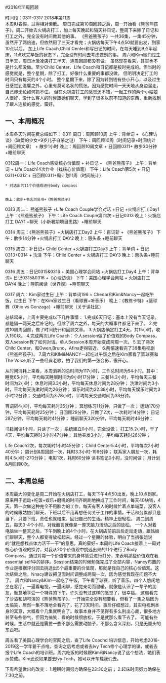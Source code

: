 #2018年11周回顾

时间段：0311-0317  2018年第11周  
本周IU春假，过得相对懒散。
周日完成第10周回顾之后，周一开始看《熊爸熊孩子》，周二开始去火锅店打工，加上每天晚起和隔天补日记，整周下来除了日记和打工之外，完全没有时间做其他的事。
《熊爸熊孩子》一共36集，一集45分钟，虽然开了两倍速，但依然用了三天才看完；火锅店每天下午4点50就要出发，到家10点以后。
加上Life Coach,Child Center和写日记的时间，在每天睡到9点半起床，11点吃完早饭的状态下，完全没有时间去考虑做别的事。
周六和Kim她们过生日半天，周日冰激凌店打工半天，连周回顾都没有做。
虽然现在看来，其实也不是什么都没做。至少Child Center、Life Coach和日记都是按时完成的。但当时的感觉就是，整个星期，除了打工，好像什么重要的事都没做。
但明明决定打工的时间只有每天的4个小时。
整个星期下来，除了因为转到钱有些小开心，以及过生日感觉到温馨之外，心里有莫可名状的慌张。因为感觉时间一天天地从身边溜走，自己却无论如何抓不住。
但在火锅店打工的感觉还不错，一起工作的两个小姑娘人很好，没什么客人的时候跟她们聊天，学到了很多以前不知道的东西，重新找到了跟人连接的感觉，蛮好。

## 一、本周概况

本周各天时间花费总结如下：
0311 周日：周回顾10周
    上午：背单词 + 《心理访谈》（缺爱的少女+9岁儿子自杀之谜）
    下午：周回顾10周（时间记录+时间统计+周回顾文章） + 散步1小时
    晚上：周回顾10周文章 + 日回顾0311+ 散步30分钟 +睡前聊天

0312周一：Life Coach感受核心价值观 + 补日记 + 《熊爸熊孩子》
    上午：背单词 + Life Coach14次作业（找核心价值观）
    下午：Life Coach第5次 + 日记0311+0312 + 日回顾0311+周计划11周（时间统计）

	* 对选出的11个价值观进行body compass


    晚上：散步+书店浏览书+《熊爸熊孩子》

0313 周二： 熊爸熊孩子 +Life Coach Couple学会对话 +日记 +火锅店打工Day1
    上午：《熊爸熊孩子》
    下午：Life Coach Couple第四次 +日记0313
    晚上：火锅店打工 DAY1 +聊天（小新暑期项目思路）+睡前聊天

0314 周三：《熊爸熊孩子》+火锅店打工Day2
    上午：百词斩 + 《熊爸熊孩子》
    下午：散步14分钟 +火锅店打工 DAY2
    晚上：惠头条 +睡前聊天

0315 周四：补日记+ Child Center +火锅店打工Day3
    上午：背单词 + 日记0313+0314 + 洗澡
    下午：Child Center + 火锅店打工 DAY3
    晚上：惠头条+睡前聊天

0316 周五：日记0315&0316 + 美国心理学会网站 +火锅店打工Day4
    上午：背单词+ 日记0315&0316 +《心理访谈》
    下午：美国心理学会网站 + 火锅店打工DAY4
    晚上：睡前阅读（世界观）+睡前聊天

0317 周六：Kim家过生日
    上午：背单词196 + Chedar和Kim&Nancy一起吃午饭，过生日
    下午：在Kim家过生日（看球赛+听音乐）
    晚上：《教练卡特》+篮球赛（Ohio vs Gonzaga）+睡前聊天（关于读社区）

总结起来，上周主要完成以下几件事情：
1.完成6天日记：基本上没有当天记录，都是隔一两天之后补记的，但除了周六之外，每天的大概事件都记下来了。
2.完成10周周回顾，做了时间统计和回顾文章。
3.火锅店确定打工4天，共15小时，收入150块。
4.完成两次Life Coach：个人session做了价值观的Body Compass，双人session教了如何对话。单人Session本周开始变成两周一次。
5.去了两次Child Center，和Owen,Bruno，Afina走得较近。
6.两倍速看完了36集电视剧《熊爸熊孩子》。
7.周六和KIM&NANCY一起吃过午饭之后在Kim家看了篮球赛和The Voice,听了一些经典老歌，拍了我们的第一张合影，很开心。

从时间消耗上来看，本周消耗的总时间为117小时，工作总时间为54小时。其中：
睡觉65小时，平均每天睡眠时间为9小时17分钟；
三餐14.2小时，平均每天三餐时间为2小时；
休息时间3.3小时，平均每天休息时间为28分钟；
洗漱时间为3小时，平均每天洗漱时间为26分钟；
娱乐时间为22.38小时，平均每天娱乐时间为3小时12分钟；
交通时间为3.78小时，平均每天交通时间为33分钟。

百词斩4小时，平均每天耗时35分钟；
冥想练习11分钟，只做了一次；
运动170分钟，平均每天耗时25分钟；
日回顾29分钟，只做了2次，一次耗时14分钟；
日记287分钟，平均每天耗时41分钟；
睡前聊天320分钟，平均每天耗时46分钟；

书籍阅读1小时，只读了一次；
系统建立0小时，完全没做；
打工15.2小时，干了4天，平均每天耗时3小时47分钟；
其他突发3小时，平均每天耗时26分钟；

Life Coach2次，每次耗时1小时45分钟；
Child Center5.4小时，平均每次2小时40分钟；
周计划&周回顾一次，耗时3.3小时-196分钟；
联系家人朋友一次，耗时4.5小时-270分钟；
电影1次，耗时60分钟
读书笔记0小时，没时间做；
月计划&月回顾0次。

## 二、本周总结
本周最大的变化是周二开始在火锅店打工，每天下午4点50出发，晚上10点到家。原来用于运动+吃饭+娱乐+磨叽的时间齐刷刷地换成了工作时间，每天40块钱，4天。第一次做这种完全不用脑力的工作，每天有客人的时候忙着点单端菜，没客人的时候跟姑娘们聊天，下班以后不用再想任何关于工作的事情。干活和劳累都只是当下，只要下班，责任也就结束，回归自己的生活。精神上很轻松。
周二到周五，每天3-4个小时，对我而言就像是一整天脑力活动之后的放松。
一个人对着电脑坐一整天之后，下午到晚上的4个小时，在火锅店前前后后走动走动，跟姑娘们聊聊天，整个人都变得放松起来。经过一个星期的体验，明白了当初张姐说的“就是想找点体力活干一干”的意思。真的蛮好~
本周的Life Coach接着上一周对核心价值观的探讨，对我从20个价值观中挑选出来的11个进行了Body Compass。通过对每一个价值带来的身体感受进行打分，来表明那些价值观在我essential  self中的排序。Session结束的时候勉强完成了全部内容，Nancy布置的作业是根据评分回去挑选出5个最重要的价值观，那就是我自己的核心价值观。这次结束之后，Nnacy建议把见面时间调整成两周一次，因为感觉我现在问题不大了。
周六和Nancy&Kim一起吃了午饭，下午看了球赛，听了音乐。四个人悠闲地坐在客厅，一遍看电视，一遍闲聊，感觉亲切而温暖，就像是认识了一辈子的朋友，惬意地享受一个特殊的下午。许久没有过这样的感觉了，很幸福。
这周看完了沙溢和胡可演的《熊爸熊孩子》，一开始完全没有想要看，但看了一集之后因为太搞笑，居然一集不落地全看完了，花了3天时间。事后仔细想过，其实电视剧本身的寓意，大概看个几集就明白了。故事本身并不见得有多么别出心裁，很多地方甚至有些俗气，但因为搞笑，看的时候很放松，于是就那么看下去了。
可能有些时候，生活中就还是需要一些不那么需要动脑子，不那么含义深刻，只是无厘头的东西吧。

周五看了美国心理学会的官网之后，查了Life Coachd 培训信息，开始考虑2018-2019这一学年要干点啥。查询之后考虑或者去Ivy Tech修个心理学的课，或者去报个Life Coach的培训班。周六吃饭的时候跟Kim和Nancy说了这个想法，她们表示赞成。Kim还说如果要去Ivy Tech，她可以开车载我们去。


下周希望做出的改变：
1.睡眠时间努力确保在23:30之前；
2.起床时间努力确保在7:30之前。
